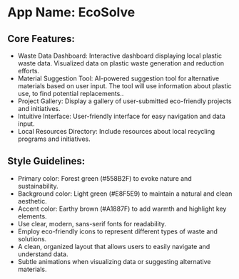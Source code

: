 # **App Name**: EcoSolve

## Core Features:

- Waste Data Dashboard: Interactive dashboard displaying local plastic waste data. Visualized data on plastic waste generation and reduction efforts.
- Material Suggestion Tool: AI-powered suggestion tool for alternative materials based on user input. The tool will use information about plastic use, to find potential replacements..
- Project Gallery: Display a gallery of user-submitted eco-friendly projects and initiatives.
- Intuitive Interface: User-friendly interface for easy navigation and data input.
- Local Resources Directory: Include resources about local recycling programs and initiatives.

## Style Guidelines:

- Primary color: Forest green (#558B2F) to evoke nature and sustainability.
- Background color: Light green (#E8F5E9) to maintain a natural and clean aesthetic.
- Accent color: Earthy brown (#A1887F) to add warmth and highlight key elements.
- Use clear, modern, sans-serif fonts for readability.
- Employ eco-friendly icons to represent different types of waste and solutions.
- A clean, organized layout that allows users to easily navigate and understand data.
- Subtle animations when visualizing data or suggesting alternative materials.